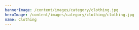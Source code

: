 ```yaml
---
bannerImage: /content/images/category/clothing.jpg
heroImage: /content/images/category/clothing/clothing.jpg
name: Clothing
---
```

